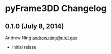 # pyFrame3DD Changelog

## 0.1.0 (July 8, 2014)

Andrew Ning <andrew.ning@nrel.gov>

- initial relase